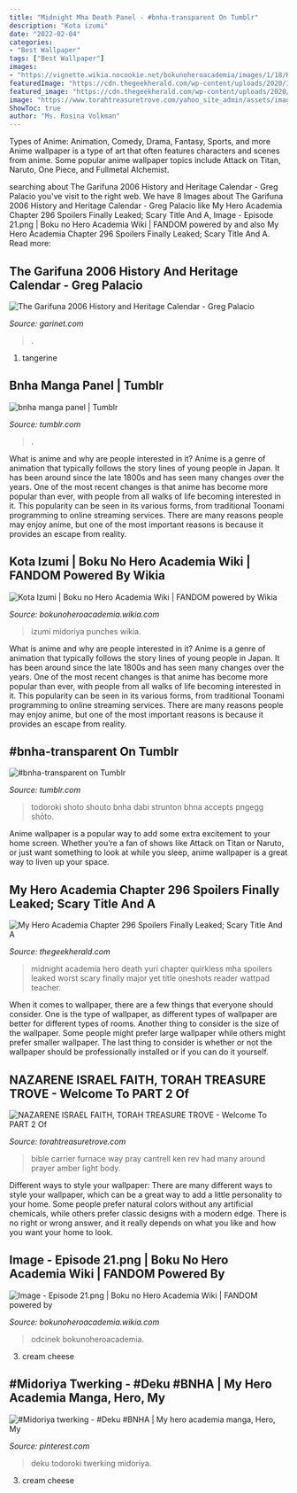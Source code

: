 ```yaml
---
title: "Midnight Mha Death Panel - #bnha-transparent On Tumblr"
description: "Kota izumi"
date: "2022-02-04"
categories:
- "Best Wallpaper"
tags: ["Best Wallpaper"]
images:
- "https://vignette.wikia.nocookie.net/bokunoheroacademia/images/1/18/Kota&#039;s_attitude.png/revision/latest?cb=20180421204624"
featuredImage: "https://cdn.thegeekherald.com/wp-content/uploads/2020/12/My-Hero-Academia-Midnight.jpg"
featured_image: "https://cdn.thegeekherald.com/wp-content/uploads/2020/12/My-Hero-Academia-Midnight.jpg"
image: "https://www.torahtreasuretrove.com/yahoo_site_admin/assets/images/BLAZINGSHIP.18741204_std.jpg"
ShowToc: true
author: "Ms. Rosina Volkman"
---
```



Types of Anime: Animation, Comedy, Drama, Fantasy, Sports, and more
Anime wallpaper is a type of art that often features characters and scenes from anime. Some popular anime wallpaper topics include Attack on Titan, Naruto, One Piece, and Fullmetal Alchemist.

	

		
searching about The Garifuna 2006 History and Heritage Calendar - Greg Palacio you've visit to the right web. We have 8 Images about The Garifuna 2006 History and Heritage Calendar - Greg Palacio like My Hero Academia Chapter 296 Spoilers Finally Leaked; Scary Title And A, Image - Episode 21.png | Boku no Hero Academia Wiki | FANDOM powered by and also My Hero Academia Chapter 296 Spoilers Finally Leaked; Scary Title And A. Read more:
		
    
## The Garifuna 2006 History And Heritage Calendar - Greg Palacio

<img loading=lazy src="http://www.garinet.com/webstore/products/TheArrivalOfTheGarifunasToBelize48by36ins.1200.00.jpg" onerror="this.onerror=null;this.src='https://tse1.mm.bing.net/th?id=OIP.u5qYik6OoBS3LU2tVSdsSgAAAA&amp;pid=15.1';" alt="The Garifuna 2006 History and Heritage Calendar - Greg Palacio">

_Source: garinet.com_

>. 

	

1. tangerine 

    
## Bnha Manga Panel | Tumblr

<img loading=lazy src="https://64.media.tumblr.com/b302f2c9c48b828fc2be72d766ce3ed4/c4b4f5f2b6541dcb-7e/s1280x1920/8b77d2dec63129fb0d22454bba28424b04e6b4bf.png" onerror="this.onerror=null;this.src='https://tse4.mm.bing.net/th?id=OIP.cFbX48KbNrnacqXhlLSZLQHaIK&amp;pid=15.1';" alt="bnha manga panel | Tumblr">

_Source: tumblr.com_

>. 

	

What is anime and why are people interested in it?
Anime is a genre of animation that typically follows the story lines of young people in Japan. It has been around since the late 1800s and has seen many changes over the years. One of the most recent changes is that anime has become more popular than ever, with people from all walks of life becoming interested in it. This popularity can be seen in its various forms, from traditional Toonami programming to online streaming services. There are many reasons people may enjoy anime, but one of the most important reasons is because it provides an escape from reality.

    
## Kota Izumi | Boku No Hero Academia Wiki | FANDOM Powered By Wikia

<img loading=lazy src="https://vignette.wikia.nocookie.net/bokunoheroacademia/images/1/18/Kota&#039;s_attitude.png/revision/latest?cb=20180421204624" onerror="this.onerror=null;this.src='https://tse4.mm.bing.net/th?id=OIP.4jS_NM3zBHK4wiT2npLwYgHaEK&amp;pid=15.1';" alt="Kota Izumi | Boku no Hero Academia Wiki | FANDOM powered by Wikia">

_Source: bokunoheroacademia.wikia.com_

>izumi midoriya punches wikia. 

	

What is anime and why are people interested in it?
Anime is a genre of animation that typically follows the story lines of young people in Japan. It has been around since the late 1800s and has seen many changes over the years. One of the most recent changes is that anime has become more popular than ever, with people from all walks of life becoming interested in it. This popularity can be seen in its various forms, from traditional Toonami programming to online streaming services. There are many reasons people may enjoy anime, but one of the most important reasons is because it provides an escape from reality.

    
## #bnha-transparent On Tumblr

<img loading=lazy src="https://64.media.tumblr.com/f34126cd3fc4647e645ffc18b834b16f/15c5499f6e847e9b-28/s500x750/8d2c0557d5b59b785c3c3ff15f2b0af53456c458.png" onerror="this.onerror=null;this.src='https://tse3.mm.bing.net/th?id=OIP.RfQu1kR1Yl0u21pziCij7QAAAA&amp;pid=15.1';" alt="#bnha-transparent on Tumblr">

_Source: tumblr.com_

>todoroki shoto shouto bnha dabi strunton bhna accepts pngegg shōto. 

	

Anime wallpaper is a popular way to add some extra excitement to your home screen. Whether you’re a fan of shows like Attack on Titan or Naruto, or just want something to look at while you sleep, anime wallpaper is a great way to liven up your space.

    
## My Hero Academia Chapter 296 Spoilers Finally Leaked; Scary Title And A

<img loading=lazy src="https://cdn.thegeekherald.com/wp-content/uploads/2020/12/My-Hero-Academia-Midnight.jpg" onerror="this.onerror=null;this.src='https://tse1.mm.bing.net/th?id=OIP.ovOS8LZWYoNCQtza1wOiBQHaEK&amp;pid=15.1';" alt="My Hero Academia Chapter 296 Spoilers Finally Leaked; Scary Title And A">

_Source: thegeekherald.com_

>midnight academia hero death yuri chapter quirkless mha spoilers leaked worst scary finally major yet title oneshots reader wattpad teacher. 

	

When it comes to wallpaper, there are a few things that everyone should consider. One is the type of wallpaper, as different types of wallpaper are better for different types of rooms. Another thing to consider is the size of the wallpaper. Some people might prefer large wallpaper while others might prefer smaller wallpaper. The last thing to consider is whether or not the wallpaper should be professionally installed or if you can do it yourself.

    
## NAZARENE ISRAEL FAITH, TORAH TREASURE TROVE - Welcome To PART 2 Of

<img loading=lazy src="https://www.torahtreasuretrove.com/yahoo_site_admin/assets/images/BLAZINGSHIP.18741204_std.jpg" onerror="this.onerror=null;this.src='https://tse4.mm.bing.net/th?id=OIP.fUW4CLwGDts0Y9KPvw1ZYQAAAA&amp;pid=15.1';" alt="NAZARENE ISRAEL FAITH, TORAH TREASURE TROVE - Welcome To PART 2 Of">

_Source: torahtreasuretrove.com_

>bible carrier furnace way pray cantrell ken rev had many around prayer amber light body. 

	

Different ways to style your wallpaper:
There are many different ways to style your wallpaper, which can be a great way to add a little personality to your home. Some people prefer natural colors without any artificial chemicals, while others prefer classic designs with a modern edge. There is no right or wrong answer, and it really depends on what you like and how you want your home to look.

    
## Image - Episode 21.png | Boku No Hero Academia Wiki | FANDOM Powered By

<img loading=lazy src="https://vignette.wikia.nocookie.net/bokunoheroacademia/images/1/1e/Episode_21.png/revision/latest?cb=20170721002132" onerror="this.onerror=null;this.src='https://tse1.mm.bing.net/th?id=OIP.-CLG0m-Gm9FBhSd8zLxhMwHaEK&amp;pid=15.1';" alt="Image - Episode 21.png | Boku no Hero Academia Wiki | FANDOM powered by">

_Source: bokunoheroacademia.wikia.com_

>odcinek bokunoheroacademia. 

	

3. cream cheese 

    
## #Midoriya Twerking - #Deku #BNHA | My Hero Academia Manga, Hero, My

<img loading=lazy src="https://i.pinimg.com/736x/54/a7/2c/54a72c88f3be882cd8376681e769fb3d.jpg" onerror="this.onerror=null;this.src='https://tse2.mm.bing.net/th?id=OIP.6RUFqdOg0j2Vkke7SfW66wAAAA&amp;pid=15.1';" alt="#Midoriya twerking - #Deku #BNHA | My hero academia manga, Hero, My">

_Source: pinterest.com_

>deku todoroki twerking midoriya. 

	

3. cream cheese 

